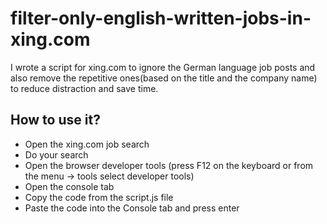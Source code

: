 # filter-only-english-written-jobs-in-xing.com
I wrote a script for xing.com to ignore the German language job posts and also remove the repetitive ones(based on the title and the company name) to reduce distraction and save time.

## How to use it?
- Open the xing.com job search
- Do your search
- Open the browser developer tools (press F12 on the keyboard or from the menu -> tools select developer tools)
- Open the console tab
- Copy the code from the script.js file
- Paste the code into the Console tab and press enter
